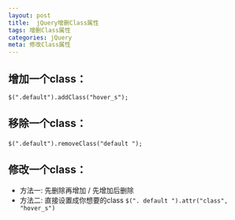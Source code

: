 ```yaml
---
layout: post
title:  jQuery增删Class属性
tags: 增删Class属性
categories: jQuery
meta: 修改Class属性
---
```


## 增加一个class：
`$(".default").addClass("hover_s");`

## 移除一个class：
`$(".default").removeClass("default ");`
        
## 修改一个class：
- 方法一: 先删除再增加 / 先增加后删除
- 方法二: 直接设置成你想要的class
	`$(". default ").attr("class", "hover_s")`